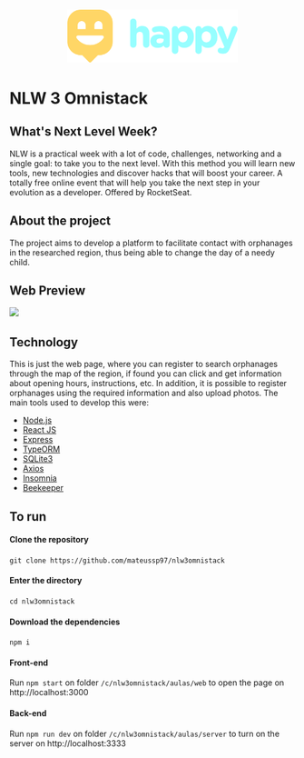 <h1 align="center">
    <img alt="" title="Happy" src="./web/src/images/logoGitHub.svg" width="300px" />
</h1>

# NLW 3 Omnistack

## What's Next Level Week?

NLW is a practical week with a lot of code, challenges, networking and a single goal: to take you to the next level. With this method you will learn new tools, new technologies and discover hacks that will boost your career. A totally free online event that will help you take the next step in your evolution as a developer. Offered by RocketSeat.

## About the project

The project aims to develop a platform to facilitate contact with orphanages in the researched region, thus being able to change the day of a needy child.

## Web Preview

![](./web/src/images/nlw3omnistack.gif)

## Technology

This is just the web page, where you can register to search orphanages through the map of the region, if found you can click and get information about opening hours, instructions, etc. In addition, it is possible to register orphanages using the required information and also upload photos.
The main tools used to develop this were:

- [Node.js](https://nodejs.org/en/)
- [React JS](https://reactjs.org)
- [Express](https://expressjs.com/)
- [TypeORM](https://typeorm.io/#/)
- [SQLite3](https://www.sqlite.org/index.html)
- [Axios](https://www.npmjs.com/package/axios)
- [Insomnia](https://insomnia.rest/)
- [Beekeeper](https://www.beekeeperstudio.io/)

## To run

#### Clone the repository

`git clone https://github.com/mateussp97/nlw3omnistack`

#### Enter the directory

`cd nlw3omnistack`

#### Download the dependencies

`npm i`

#### Front-end

Run `npm start` on folder `/c/nlw3omnistack/aulas/web` to open the page on http://localhost:3000

#### Back-end

Run `npm run dev` on folder `/c/nlw3omnistack/aulas/server` to turn on the server on http://localhost:3333
